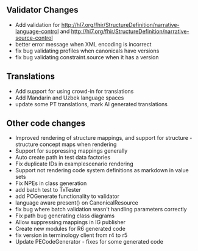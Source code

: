 ## Validator Changes

* Add validation for http://hl7.org/fhir/StructureDefinition/narrative-language-control and http://hl7.org/fhir/StructureDefinition/narrative-source-control
* better error message when XML encoding is incorrect
* fix bug validating profiles when canonicals have versions
* fix bug validating constraint.source when it has a version

## Translations

* Add support for using crowd-in for translations
* Add Mandarin and Uzbek language spaces
* update some PT translations, mark AI generated translations

## Other code changes

* Improved rendering of structure mappings, and support for structure - structure concept maps when rendering 
* Support for suppressing mappings generally
* Auto create path in test data factories
* Fix duplicate IDs in examplescenario rendering
* Support not rendering code system definitions as markdown in value sets
* Fix NPEs in class generation
* add batch test to TxTester
* add POGenerate functionality to validator
* language aware present() on CanonicalResource
* fix bug where batch validation wasn't handling parameters correctly
* Fix path bug generating class diagrams
* Allow suppressing mappings in IG publisher
* Create new modules for R6 generated code
* fix version in terminology client from r4 to r5
* Update PECodeGenerator - fixes for some generated code

